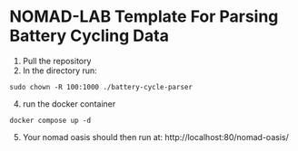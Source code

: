 # NOMAD-LAB Template For Parsing Battery Cycling Data

1. Pull the repository
3. In the directory run:
```
sudo chown -R 100:1000 ./battery-cycle-parser
```
4. run the docker container
```
docker compose up -d
```
5. Your nomad oasis should then run at: http://localhost:80/nomad-oasis/ 
